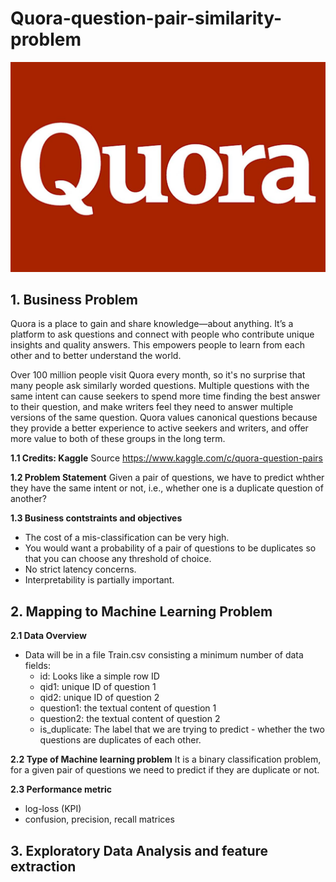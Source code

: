 # Quora-question-pair-similarity-problem
![](quora.jpg)

## 1. Business Problem

Quora is a place to gain and share knowledge—about anything. It’s a platform to ask questions and connect with people who contribute unique insights and quality answers. This empowers people to learn from each other and to better understand the world.

Over 100 million people visit Quora every month, so it's no surprise that many people ask similarly worded questions. Multiple questions with the same intent can cause seekers to spend more time finding the best answer to their question, and make writers feel they need to answer multiple versions of the same question. Quora values canonical questions because they provide a better experience to active seekers and writers, and offer more value to both of these groups in the long term.

**1.1 Credits: Kaggle**
Source <https://www.kaggle.com/c/quora-question-pairs>

**1.2 Problem Statement**
Given a pair of questions, we have to predict whther they have the same intent or not, i.e., whether one is a duplicate question of another?

**1.3 Business contstraints and objectives**
- The cost of a mis-classification can be very high.
- You would want a probability of a pair of questions to be duplicates so that you can choose any threshold of choice.
- No strict latency concerns.
- Interpretability is partially important.


## 2. Mapping to Machine Learning Problem

**2.1 Data Overview**
- Data will be in a file Train.csv consisting a minimum number of data fields:
    - id: Looks like a simple row ID
    - qid1: unique ID of question 1
    - qid2: unique ID of question 2
    - question1: the textual content of question 1
    - question2: the textual content of question 2
    - is_duplicate: The label that we are trying to predict - whether the two questions are duplicates of each other.

**2.2 Type of Machine learning problem**
It is a binary classification problem, for a given pair of questions we need to predict if they are duplicate or not.

**2.3 Performance metric**
- log-loss (KPI)
- confusion, precision, recall matrices


## 3. Exploratory Data Analysis and feature extraction


